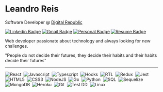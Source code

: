 # Leandro Reis

Software Developer @ [Digital Republic](https://www.digitalrepublic.com.br/) 

[![Linkedin Badge](https://img.shields.io/badge/-Leandro%20Reis-166775?style=flat-square&logo=Linkedin&logoColor=white&link=https://www.linkedin.com/in/leandrofcr/)](https://www.linkedin.com/in/leandrofcr) 
[![Gmail Badge](https://img.shields.io/badge/-lleandrofr@gmail.com-166775?style=flat-square&logo=Gmail&logoColor=white&link=mailto:lleandrofr@gmail.com)](mailto:lleandrofr@gmail.com)
[![Personal Badge](https://img.shields.io/badge/-Personal%20Page-166775?style=flat-square&logo=Vercel&logoColor=white&link=https://leandrofcr.vercel.app)](https://leandrofcr.vercel.app)
[![Resume Badge](https://img.shields.io/badge/-Resume-166775?style=flat-square&logo=Read.cv&logoColor=white&link=https://drive.google.com/file/d/1P4zH0p7V8NCveThheONu1Wtr1YUlZgjo/view?usp=sharing)](https://drive.google.com/file/d/1P4zH0p7V8NCveThheONu1Wtr1YUlZgjo/view?usp=sharing)

Web developer passionate about technology and always looking for new challenges.

"People do not decide their futures, they decide their habits and their habits decide their futures"

---

![React](https://img.shields.io/badge/-React-166775?style=flat-square&logo=react&logoColor=61DAFB)&nbsp;
![Javascript](https://img.shields.io/badge/-Javascript-166775?style=flat-square&logo=javascript&logoColor=yellow)&nbsp;
![Typescript](https://img.shields.io/badge/-TypeScript-166775?style=flat-square&logo=typescript&logoColor=3178C6)&nbsp;
![Hooks](https://img.shields.io/badge/-Hooks-166775?style=flat-square&logo=react&logoColor=61DAFB)&nbsp;
![RTL](https://img.shields.io/badge/-RTL-166775?style=flat-square&logo=react&logoColor=61DAFB)&nbsp;
![Redux](https://img.shields.io/badge/-Redux-166775?style=flat-square&logo=redux&logoColor=764ABC)&nbsp;
![Jest](https://img.shields.io/badge/-Jest-166775?style=flat-square&logo=jest&logoColor=C21325)&nbsp;
![HTML5](https://img.shields.io/badge/-HTML-166775?style=flat-square&logo=html5&logoColor=E34F26)&nbsp;
![CSS3](https://img.shields.io/badge/-CSS-166775?style=flat-square&logo=css3&logoColor=1572B6)&nbsp;
![NodeJS](https://img.shields.io/badge/-Node.Js-166775?style=flat-square&logo=node.js&logoColor=339933)&nbsp;
![Go](https://img.shields.io/badge/-Go-166775?style=flat-square&logo=go&logoColor=00ADD8)&nbsp;
![Python](https://img.shields.io/badge/-Python-166775?style=flat-square&logo=python&logoColor=3776AB)&nbsp;
![SQL](https://img.shields.io/badge/-MySQL-166775?style=flat-square&logo=mysql&logoColor=4479A1)&nbsp;
![Sequelize](https://img.shields.io/badge/-Sequelize-166775?style=flat-square&logo=sequelize&logoColor=52B0E7)&nbsp;
![MongoDB](https://img.shields.io/badge/-MongoDB-166775?style=flat-square&logo=mongodb&logoColor=47A248)&nbsp;
![Heroku](https://img.shields.io/badge/-Heroku-166775?style=flat-square&logo=heroku&logoColor=430098)&nbsp;
![Git](https://img.shields.io/badge/-Git-166775?style=flat-square&logo=git&logoColor=F05032)&nbsp;
![Test DD](https://img.shields.io/badge/-TDD-166775?style=flat-square)&nbsp;
![Linux](https://img.shields.io/badge/-Linux-166775?style=flat-square&logo=linux&logoColor=FCC624)&nbsp;
